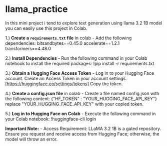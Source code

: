 # llama_practice
In this mini project i tend to explore text generation using llama 3.2 1B model
you can easily use this project in Colab.

1.) **Create a `requirements.txt` file** in colab - 
Add the following dependencies:
  bitsandbytes==0.45.0
  accelerate==1.2.1
  transformers==4.48.0

2.) **Install Dependencies** - 
Run the following command in your Colab notebook to install the required packages: 
!pip install -r requirements.txt

3.) **Obtain a Hugging Face Access Token** - 
Log in to your Hugging Face account.
Create an Access Token in your account settings. [https://huggingface.co/settings/tokens]
Copy the token.

4.) **Create a config.json file** in colab - 
Create a file named config.json with the following content:
  {"HF_TOKEN" : "YOUR_HUGGING_FACE_API_KEY"} replace "YOUR_HUGGING_FACE_API_KEY" with your copied token.

5.) **Log in to Hugging Face on Colab** - 
Execute the following command in your Colab notebook:
  !huggingface-cli login

**Important Note:** - 
Access Requirement: LLaMA 3.2 1B is a gated repository. Ensure you request and receive access from Hugging Face; otherwise, the model will throw an error.

